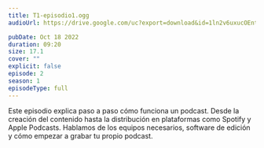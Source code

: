 ```yaml
---
title: T1-episodio1.ogg
audioUrl: https://drive.google.com/uc?export=download&id=1ln2v6uxucOEnt75zB_M4-c87AQm9rGye

pubDate: Oct 18 2022
duration: 09:20
size: 17.1
cover: ""
explicit: false
episode: 2
season: 1
episodeType: full
---
```


Este episodio explica paso a paso cómo funciona un podcast. Desde la creación del contenido hasta la distribución en plataformas como Spotify y Apple Podcasts. Hablamos de los equipos necesarios, software de edición y cómo empezar a grabar tu propio podcast.

